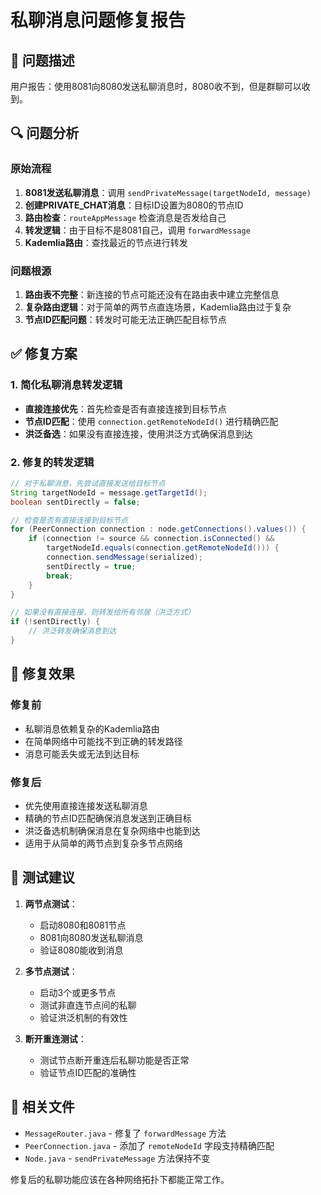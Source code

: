 # 私聊消息问题修复报告

## 🐛 问题描述

用户报告：使用8081向8080发送私聊消息时，8080收不到，但是群聊可以收到。

## 🔍 问题分析

### 原始流程
1. **8081发送私聊消息**：调用 `sendPrivateMessage(targetNodeId, message)`
2. **创建PRIVATE_CHAT消息**：目标ID设置为8080的节点ID
3. **路由检查**：`routeAppMessage` 检查消息是否发给自己
4. **转发逻辑**：由于目标不是8081自己，调用 `forwardMessage`
5. **Kademlia路由**：查找最近的节点进行转发

### 问题根源
1. **路由表不完整**：新连接的节点可能还没有在路由表中建立完整信息
2. **复杂路由逻辑**：对于简单的两节点直连场景，Kademlia路由过于复杂
3. **节点ID匹配问题**：转发时可能无法正确匹配目标节点

## ✅ 修复方案

### 1. 简化私聊消息转发逻辑
- **直接连接优先**：首先检查是否有直接连接到目标节点
- **节点ID匹配**：使用 `connection.getRemoteNodeId()` 进行精确匹配
- **洪泛备选**：如果没有直接连接，使用洪泛方式确保消息到达

### 2. 修复的转发逻辑
```java
// 对于私聊消息，先尝试直接发送给目标节点
String targetNodeId = message.getTargetId();
boolean sentDirectly = false;

// 检查是否有直接连接到目标节点
for (PeerConnection connection : node.getConnections().values()) {
    if (connection != source && connection.isConnected() && 
        targetNodeId.equals(connection.getRemoteNodeId())) {
        connection.sendMessage(serialized);
        sentDirectly = true;
        break;
    }
}

// 如果没有直接连接，则转发给所有邻居（洪泛方式）
if (!sentDirectly) {
    // 洪泛转发确保消息到达
}
```

## 🎯 修复效果

### 修复前
- 私聊消息依赖复杂的Kademlia路由
- 在简单网络中可能找不到正确的转发路径
- 消息可能丢失或无法到达目标

### 修复后
- 优先使用直接连接发送私聊消息
- 精确的节点ID匹配确保消息发送到正确目标
- 洪泛备选机制确保消息在复杂网络中也能到达
- 适用于从简单的两节点到复杂多节点网络

## 🚀 测试建议

1. **两节点测试**：
   - 启动8080和8081节点
   - 8081向8080发送私聊消息
   - 验证8080能收到消息

2. **多节点测试**：
   - 启动3个或更多节点
   - 测试非直连节点间的私聊
   - 验证洪泛机制的有效性

3. **断开重连测试**：
   - 测试节点断开重连后私聊功能是否正常
   - 验证节点ID匹配的准确性

## 📝 相关文件

- `MessageRouter.java` - 修复了 `forwardMessage` 方法
- `PeerConnection.java` - 添加了 `remoteNodeId` 字段支持精确匹配
- `Node.java` - `sendPrivateMessage` 方法保持不变

修复后的私聊功能应该在各种网络拓扑下都能正常工作。
